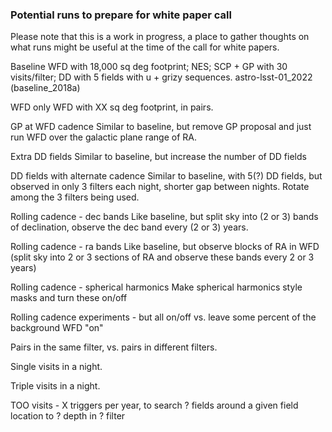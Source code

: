 ### Potential runs to prepare for white paper call ###

Please note that this is a work in progress, a place to gather thoughts on what runs might be useful at the time of the call for white papers.

Baseline
  WFD with 18,000 sq deg footprint; NES; SCP + GP with 30 visits/filter; DD with 5 fields with u + grizy sequences.
  astro-lsst-01_2022 (baseline_2018a)

WFD only
  WFD with XX sq deg footprint, in pairs. 
 
GP at WFD cadence
  Similar to baseline, but remove GP proposal and just run WFD over the galactic plane range of RA.
  
Extra DD fields
  Similar to baseline, but increase the number of DD fields
  
DD fields with alternate cadence
  Similar to baseline, with 5(?) DD fields, but observed in only 3 filters each night, shorter gap between nights. 
  Rotate among the 3 filters being used.
  
Rolling cadence - dec bands
  Like baseline, but split sky into (2 or 3) bands of declination, observe the dec band every (2 or 3) years.
  
Rolling cadence - ra bands
  Like baseline, but observe blocks of RA in WFD 
  (split sky into 2 or 3 sections of RA and observe these bands every 2 or 3 years)
  
Rolling cadence - spherical harmonics
  Make spherical harmonics style masks and turn these on/off
  
Rolling cadence experiments - but all on/off vs. leave some percent of the background WFD "on"

Pairs in the same filter, vs. pairs in different filters. 

Single visits in a night.

Triple visits in a night.

TOO visits - X triggers per year, to search ? fields around a given field location to ? depth in ? filter
